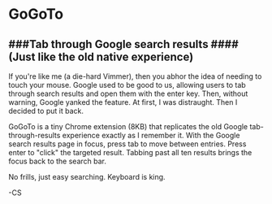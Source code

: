 GoGoTo
===

###Tab through Google search results
####(Just like the old native experience)
---

If you're like me (a die-hard Vimmer), then you abhor the idea of needing to touch your mouse. Google used to be good to us, allowing users to tab through search results and open them with the enter key. Then, without warning, Google yanked the feature. At first, I was distraught. Then I decided to put it back.

GoGoTo is a tiny Chrome extension (8KB) that replicates the old Google tab-through-results experience exactly as I remember it. With the Google search results page in focus, press tab to move between entries. Press enter to "click" the targeted result. Tabbing past all ten results brings the focus back to the search bar.

No frills, just easy searching. Keyboard is king.

-CS
